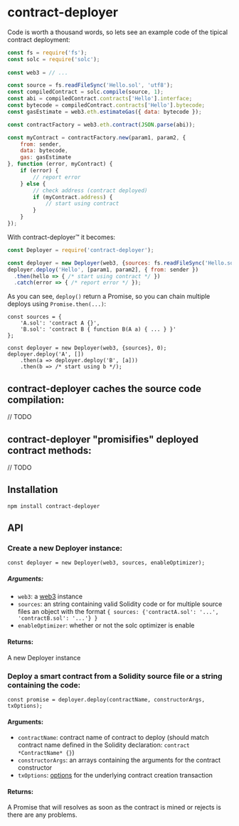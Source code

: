 # contract-deployer

Code is worth a thousand words, so lets see an example code of the tipical contract deployment:

```javascript
const fs = require('fs');
const solc = require('solc');
    
const web3 = // ...

const source = fs.readFileSync('Hello.sol', 'utf8');
const compiledContract = solc.compile(source, 1);
const abi = compiledContract.contracts['Hello'].interface;
const bytecode = compiledContract.contracts['Hello'].bytecode;
const gasEstimate = web3.eth.estimateGas({ data: bytecode });

const contractFactory = web3.eth.contract(JSON.parse(abi));

const myContract = contractFactory.new(param1, param2, {
    from: sender,
    data: bytecode,
    gas: gasEstimate
}, function (error, myContract) {
    if (error) {
        // report error
    } else {
        // check address (contract deployed)
        if (myContract.address) {
            // start using contract
        }
    }
});
```

With contract-deployer&trade; it becomes:

```javascript
const Deployer = require('contract-deployer');

const deployer = new Deployer(web3, {sources: fs.readFileSync('Hello.sol', 'utf8')}, 0);
deployer.deploy('Hello', [param1, param2], { from: sender })
  .then(hello => { /* start using contract */ })
  .catch(error => { /* report error */ });
```

As you can see, `deploy()` return a Promise, so you can chain multiple deploys using `Promise.then(...)`:

```
const sources = {
    'A.sol': 'contract A {}',
    'B.sol': 'contract B { function B(A a) { ... } }'
};

const deployer = new Deployer(web3, {sources}, 0);
deployer.deploy('A', [])
    .then(a => deployer.deploy('B', [a]))
    .then(b => /* start using b */);
```

## contract-deployer caches the source code compilation:

// TODO

## contract-deployer "promisifies" deployed contract methods:

// TODO

## Installation

    npm install contract-deployer

## API

### Create a new Deployer instance:

    const deployer = new Deployer(web3, sources, enableOptimizer);

##### Arguments:

* `web3`: a [web3](https://github.com/ethereum/web3.js) instance
* `sources`: an string containing valid Solidity code or for multiple source files an object with the format `{ sources: {'contractA.sol': '...', 'contractB.sol': '...'} }`
* `enableOptimizer`: whether or not the solc optimizer is enable

#### Returns:

A new Deployer instance

### Deploy a smart contract from a Solidity source file or a string containing the code:

    const promise = deployer.deploy(contractName, constructorArgs, txOptions);

#### Arguments:

* `contractName`: contract name of contract to deploy (should match contract name defined in the Solidity declaration: `contract *ContractName* {}`)
* `constructorArgs`: an arrays containing the arguments for the contract constructor
* `txOptions`: [options](https://github.com/ethereum/wiki/wiki/JavaScript-API#parameters-24) for the underlying contract creation transaction
    
#### Returns:

A Promise that will resolves as soon as the contract is mined or rejects is there are any problems.
